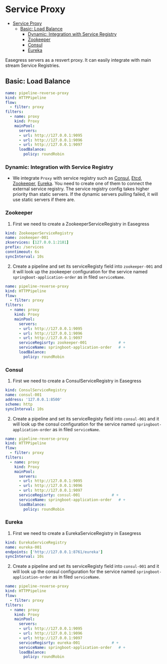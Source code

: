 # Service Proxy

- [Service Proxy](#service-proxy)
  - [Basic: Load Balance](#basic-load-balance)
    - [Dynamic: Integration with Service Registry](#dynamic-integration-with-service-registry)
    - [Zookeeper](#zookeeper)
    - [Consul](#consul)
    - [Eureka](#eureka)

Easegress servers as a resvert proxy. It can easily integrate with main stream Service Registries.  


## Basic: Load Balance

```yaml
name: pipeline-reverse-proxy
kind: HTTPPipeline
flow:
  - filter: proxy
filters:
  - name: proxy
    kind: Proxy
    mainPool:
      servers:
      - url: http://127.0.0.1:9095
      - url: http://127.0.0.1:9096
      - url: http://127.0.0.1:9097
      loadBalance:
        policy: roundRobin
```


### Dynamic: Integration with Service Registry

* We integrate `Proxy` with service registry such as [Consul](https://github.com/megaease/easegress/blob/main/doc/controllers.md#consulserviceregistry), [Etcd](https://github.com/megaease/easegress/blob/main/doc/controllers.md#etcdserviceregistry), [Zookeeper](https://github.com/megaease/easegress/blob/main/doc/controllers.md#zookeeperserviceregistry), [Eureka](https://github.com/megaease/easegress/blob/main/doc/controllers.md#eurekaserviceregistry). You need to create one of them to connect the external service registry. The service registry config takes higher priority than static servers. If the dynamic servers pulling failed, it will use static servers if there are.


### Zookeeper

1. First we need to create a ZookeeperServiceRegistry in Easegress 

``` yaml
kind: ZookeeperServiceRegistry
name: zookeeper-001
zkservices: [127.0.0.1:2181]
prefix: /services
conntimeout: 6s
syncInterval: 10s
```

2. Create a pipeline and set its serviceRegisty field into `zookeeper-001` and it will look up the zookeeper configuration for the service named `springboot-application-order` as in filed `serviceName`.    

```yaml
name: pipeline-reverse-proxy
kind: HTTPPipeline
flow:
  - filter: proxy
filters:
  - name: proxy
    kind: Proxy
    mainPool:
      servers:
      - url: http://127.0.0.1:9095
      - url: http://127.0.0.1:9096
      - url: http://127.0.0.1:9097
      serviceRegisrty: zookeeper-001              # +
      serviceName: springboot-application-order   # +
      loadBalance:
        policy: roundRobin
```


### Consul 

1. First we need to create a ConsulServiceRegistry in Easegress 

```yaml
kind: ConsulServiceRegistry
name: consul-001
address: '127.0.0.1:8500'
scheme: http
syncInterval: 10s
```

2. Create a pipeline and set its serviceRegisty field into `consul-001` and it will look up the consul configuration for the service named `springboot-application-order` as in filed `serviceName`.    

```yaml
name: pipeline-reverse-proxy
kind: HTTPPipeline
flow:
  - filter: proxy
filters:
  - name: proxy
    kind: Proxy
    mainPool:
      servers:
      - url: http://127.0.0.1:9095
      - url: http://127.0.0.1:9096
      - url: http://127.0.0.1:9097
      serviceRegisrty: consul-001              # +
      serviceName: springboot-application-order   # +
      loadBalance:
        policy: roundRobin
```


### Eureka
1. First we need to create a EurekaServiceRegistry in Easegress 

```yaml
kind: EurekaServiceRegistry
name: eureka-001
endpoints: ['http://127.0.0.1:8761/eureka']
syncInterval: 10s
```


2. Create a pipeline and set its serviceRegisty field into `consul-001` and it will look up the consul configuration for the service named `springboot-application-order` as in filed `serviceName`.    

```yaml
name: pipeline-reverse-proxy
kind: HTTPPipeline
flow:
  - filter: proxy
filters:
  - name: proxy
    kind: Proxy
    mainPool:
      servers:
      - url: http://127.0.0.1:9095
      - url: http://127.0.0.1:9096
      - url: http://127.0.0.1:9097
      serviceRegisrty: eureka-001              # +
      serviceName: springboot-application-order   # +
      loadBalance:
        policy: roundRobin
```

